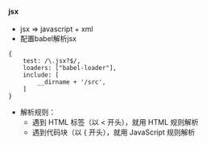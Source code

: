 #### jsx
* jsx => javascript + xml
* 配置babel解析jsx
```
{
    test: /\.jsx?$/,
    loaders: ["babel-loader"],
    include: [
        __dirname + '/src',
    ]
}
```
* 解析规则：
    * 遇到 HTML 标签（以 < 开头），就用 HTML 规则解析
    * 遇到代码块（以 { 开头），就用 JavaScript 规则解析

